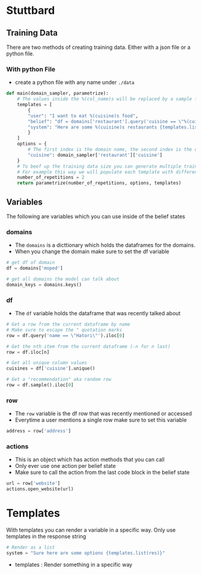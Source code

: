 # Stuttbard

## Training Data
There are two methods of creating training data. Either with a json file or a python file.
### With python File
- create a python file with any name under `./data`
```python
def main(domain_sampler, parametrize):
    # The values inside the %(col_name)s will be replaced by a sample from the options['col_name'] sampler
    templates = [
        {
        "user": "I want to eat %(cuisine)s food",
        "belief": "df = domains['restaurant'].query('cuisine == \"%(cuisine)s\"') ; names = df['name'].tolist()",
        "system": "Here are some %(cuisine)s restaurants {templates.list(names)}"
        }
    ]
    options = {
        # The first index is the domain name, the second index is the column name
        "cuisine": domain_sampler['restaurant']['cuisine']
    }
    # To beef up the training data size you can generate multiple training samples from one template
    # For example this way we will populate each template with different values twice
    number_of_repetitions = 2
    return parametrize(number_of_repetitions, options, templates)
```

## Variables
The following are variables which you can use inside of the belief states
### domains
- The `domains` is a dicttionary which holds the dataframes for the domains.
- When you change the domain make sure to set the df variable
```python
# get df of domain
df = domains['moped']

# get all domains the model can talk about
domain_keys = domains.keys()
```
### df
- The `df` variable holds the dataframe that was recently talked about
```python
# Get a row from the current dataframe by name
# Make sure to escape the " quotation marks
row = df.query('name == \"Hatori\"').iloc[0]

# Get the nth item from the current dataframe (-n for n last)
row = df.iloc[n]

# Get all unique column values
cuisines = df['cuisine'].unique()

# Get a "recommendation" aka random row
row = df.sample().iloc[0]
```
### row
- The `row` variable is the df row that was recently mentioned or accessed
- Everytime a user mentions a single row make sure to set this variable
```python
address = row['address']
```
### actions
- This is an object which has action methods that you can call
- Only ever use one action per belief state
- Make sure to call the action from the last code block in the belief state
```python
url = row['website']
actions.open_website(url)
```

# Templates
With templates you can render a variable in a specific way. Only use templates in the response string
```python
# Render as a list
system = "Sure here are some options {templates.list(res)}"
```
- templates : Render something in a specific way

